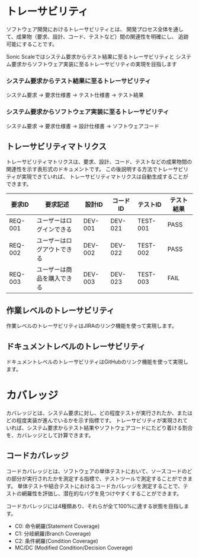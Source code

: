 # トレーサビリティ

ソフトウェア開発におけるトレーサビリティとは、
開発プロセス全体を通して、成果物（要求、設計、コード、テストなど）間の関連性を明確にし、
追跡可能にすることです。

Sonic Scaleではシステム要求からテスト結果に至るトレーサビリティと
システム要求からソフトウェア実装に至るトレーサビリティの実現を目指します

### システム要求からテスト結果に至るトレーサビリティ
システム要求
-> 要求仕様書
-> テスト仕様書
-> テスト結果

### システム要求からソフトウェア実装に至るトレーサビリティ
システム要求
-> 要求仕様書
-> 設計仕様書
-> ソフトウェアコード

## トレーサビリティマトリクス

トレーサビリティマトリクスは、要求、設計、コード、テストなどの成果物間の関連性を示す表形式のドキュメントです。
この後説明する方法でトレーサビリティが実現できていれば、
トレーサビリティマトリクスは自動生成することができます。

| 要求ID | 要求記述 | 設計ID | コードID | テストID | テスト結果 |
|---|---|---|---|---|---|
| REQ-001 | ユーザーはログインできる | DEV-001 | DEV-021 | TEST-001 | PASS |
| REQ-002 | ユーザーはログアウトできる | DEV-002 | DEV-022 | TEST-002 | PASS |
| REQ-003 | ユーザーは商品を購入できる | DEV-003 | DEV-023 | TEST-003 | FAIL |

## 作業レベルのトレーサビリティ

作業レベルのトレーサビリティはJIRAのリンク機能を使って実現します。

## ドキュメントレベルのトレーサビリティ

ドキュメントレベルのトレーサビリティはGitHubのリンク機能を使って実現します。

# カバレッジ

カバレッジとは、システム要求に対し、どの程度テストが実行されたか、またはどの程度実装が進んでいるかを示す指標です。
トレーサビリティが実現されていれば、システム要求からテスト結果やソフトウェアコードにたどり着ける割合を、カバレッジとして計算できます。

## コードカバレッジ

コードカバレッジとは、ソフトウェアの単体テストにおいて、ソースコードのどの部分が実行されたかを測定する指標で、テストツールで測定することができます。
単体テストや結合テストにおけるコードカバレッジを測定することで、テストの網羅性を評価し、潜在的なバグを見つけやすくすることができます。

コードカバレッジには4種類あり、それらが全て100%に達する状態を目指します。
- C0: 命令網羅(Statement Coverage)
- C1: 分岐網羅(Branch Coverage)
- C2: 条件網羅(Condition Coverage)
- MC/DC (Modified Condition/Decision Coverage)

